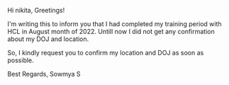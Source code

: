 Hi nikita,
Greetings!

I'm writing this to inform you that I had completed my training period with HCL in August month of 2022.
Untill now I did not get any confirmation about my DOJ and location.

So, I kindly request you to confirm my location and DOJ as soon as possible.

Best Regards,
Sowmya S